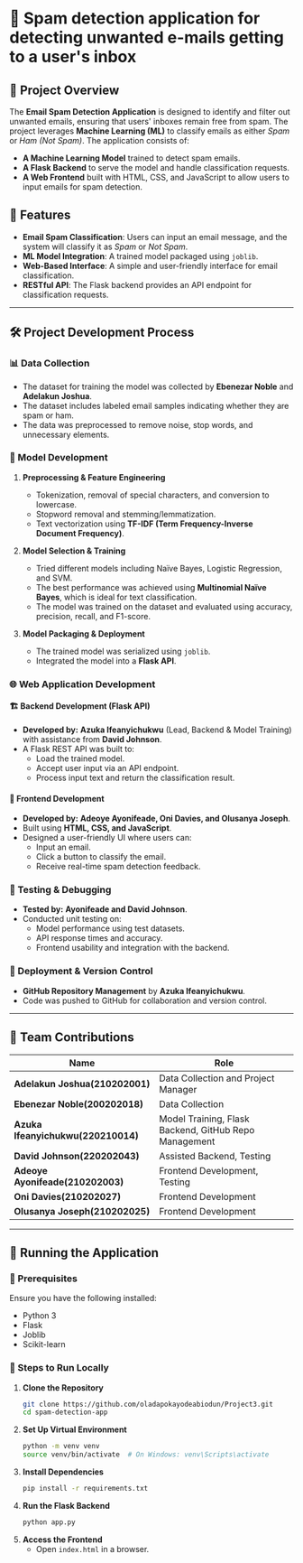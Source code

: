 # 📧 Spam detection application for detecting unwanted e-mails getting to a user's inbox

## 📌 Project Overview
The **Email Spam Detection Application** is designed to identify and filter out unwanted emails, ensuring that users' inboxes remain free from spam. The project leverages **Machine Learning (ML)** to classify emails as either *Spam* or *Ham (Not Spam)*. The application consists of:

- **A Machine Learning Model** trained to detect spam emails.
- **A Flask Backend** to serve the model and handle classification requests.
- **A Web Frontend** built with HTML, CSS, and JavaScript to allow users to input emails for spam detection.

## 🚀 Features
- **Email Spam Classification**: Users can input an email message, and the system will classify it as *Spam* or *Not Spam*.
- **ML Model Integration**: A trained model packaged using `joblib`.
- **Web-Based Interface**: A simple and user-friendly interface for email classification.
- **RESTful API**: The Flask backend provides an API endpoint for classification requests.

---

## 🛠️ Project Development Process

### 📊 Data Collection
- The dataset for training the model was collected by **Ebenezar Noble** and **Adelakun Joshua**.
- The dataset includes labeled email samples indicating whether they are spam or ham.
- The data was preprocessed to remove noise, stop words, and unnecessary elements.

### 🤖 Model Development
1. **Preprocessing & Feature Engineering**
   - Tokenization, removal of special characters, and conversion to lowercase.
   - Stopword removal and stemming/lemmatization.
   - Text vectorization using **TF-IDF (Term Frequency-Inverse Document Frequency)**.
   
2. **Model Selection & Training**
   - Tried different models including Naïve Bayes, Logistic Regression, and SVM.
   - The best performance was achieved using **Multinomial Naïve Bayes**, which is ideal for text classification.
   - The model was trained on the dataset and evaluated using accuracy, precision, recall, and F1-score.

3. **Model Packaging & Deployment**
   - The trained model was serialized using `joblib`.
   - Integrated the model into a **Flask API**.
   
### 🌐 Web Application Development

#### 🏗️ Backend Development (Flask API)
- **Developed by:** **Azuka Ifeanyichukwu** (Lead, Backend & Model Training) with assistance from **David Johnson**.
- A Flask REST API was built to:
  - Load the trained model.
  - Accept user input via an API endpoint.
  - Process input text and return the classification result.
  
#### 🎨 Frontend Development
- **Developed by:** **Adeoye Ayonifeade, Oni Davies, and Olusanya Joseph**.
- Built using **HTML, CSS, and JavaScript**.
- Designed a user-friendly UI where users can:
  - Input an email.
  - Click a button to classify the email.
  - Receive real-time spam detection feedback.

### 🔬 Testing & Debugging
- **Tested by:** **Ayonifeade and David Johnson**.
- Conducted unit testing on:
  - Model performance using test datasets.
  - API response times and accuracy.
  - Frontend usability and integration with the backend.

### 📂 Deployment & Version Control
- **GitHub Repository Management** by **Azuka Ifeanyichukwu**.
- Code was pushed to GitHub for collaboration and version control.

---

## 👥 Team Contributions
| Name               | Role |
|-------------------|------|
| **Adelakun Joshua(210202001)** | Data Collection and Project Manager |
| **Ebenezar Noble(200202018)** | Data Collection |
| **Azuka Ifeanyichukwu(220210014)** | Model Training, Flask Backend, GitHub Repo Management |
| **David Johnson(220202043)** | Assisted Backend, Testing |
| **Adeoye Ayonifeade(210202003)** | Frontend Development, Testing |
| **Oni Davies(210202027)** | Frontend Development |
| **Olusanya Joseph(210202025)** | Frontend Development |

---

## 🏁 Running the Application
### 🔹 Prerequisites
Ensure you have the following installed:
- Python 3
- Flask
- Joblib
- Scikit-learn

### 🔹 Steps to Run Locally
1. **Clone the Repository**
   ```bash
   git clone https://github.com/oladapokayodeabiodun/Project3.git
   cd spam-detection-app
   ```
2. **Set Up Virtual Environment**
   ```bash
   python -m venv venv
   source venv/bin/activate  # On Windows: venv\Scripts\activate
   ```
3. **Install Dependencies**
   ```bash
   pip install -r requirements.txt
   ```
4. **Run the Flask Backend**
   ```bash
   python app.py
   ```
5. **Access the Frontend**
   - Open `index.html` in a browser.



